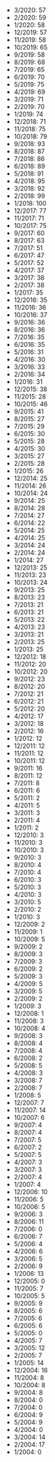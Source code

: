 *  3/2020: 57
*  2/2020: 59
*  1/2020: 58
*  12/2019: 57
*  11/2019: 58
*  10/2019: 65
*  9/2019: 58
*  8/2019: 68
*  7/2019: 65
*  6/2019: 70
*  5/2019: 75
*  4/2019: 69
*  3/2019: 71
*  2/2019: 70
*  1/2019: 74
*  12/2018: 71
*  11/2018: 75
*  10/2018: 79
*  9/2018: 93
*  8/2018: 87
*  7/2018: 86
*  6/2018: 89
*  5/2018: 91
*  4/2018: 95
*  3/2018: 92
*  2/2018: 99
*  1/2018: 100
*  12/2017: 77
*  11/2017: 71
*  10/2017: 75
*  9/2017: 60
*  8/2017: 63
*  7/2017: 51
*  6/2017: 47
*  5/2017: 52
*  4/2017: 37
*  3/2017: 38
*  2/2017: 38
*  1/2017: 35
*  12/2016: 35
*  11/2016: 36
*  10/2016: 37
*  9/2016: 36
*  8/2016: 36
*  7/2016: 35
*  6/2016: 35
*  5/2016: 31
*  4/2016: 30
*  3/2016: 33
*  2/2016: 34
*  1/2016: 31
*  12/2015: 38
*  11/2015: 28
*  10/2015: 46
*  9/2015: 41
*  8/2015: 27
*  7/2015: 29
*  6/2015: 30
*  5/2015: 28
*  4/2015: 30
*  3/2015: 27
*  2/2015: 28
*  1/2015: 26
*  12/2014: 25
*  11/2014: 26
*  10/2014: 24
*  9/2014: 25
*  8/2014: 28
*  7/2014: 27
*  6/2014: 22
*  5/2014: 25
*  4/2014: 25
*  3/2014: 24
*  2/2014: 24
*  1/2014: 27
*  12/2013: 25
*  11/2013: 23
*  10/2013: 24
*  9/2013: 25
*  8/2013: 23
*  7/2013: 21
*  6/2013: 21
*  5/2013: 22
*  4/2013: 23
*  3/2013: 21
*  2/2013: 25
*  1/2013: 25
*  12/2012: 18
*  11/2012: 20
*  10/2012: 20
*  9/2012: 23
*  8/2012: 20
*  7/2012: 21
*  6/2012: 21
*  5/2012: 20
*  4/2012: 17
*  3/2012: 18
*  2/2012: 16
*  1/2012: 12
*  12/2011: 12
*  11/2011: 12
*  10/2011: 12
*  9/2011: 16
*  8/2011: 12
*  7/2011: 8
*  6/2011: 6
*  5/2011: 2
*  4/2011: 5
*  3/2011: 3
*  2/2011: 4
*  1/2011: 2
*  12/2010: 3
*  11/2010: 3
*  10/2010: 3
*  9/2010: 3
*  8/2010: 4
*  7/2010: 4
*  6/2010: 3
*  5/2010: 3
*  4/2010: 3
*  3/2010: 5
*  2/2010: 2
*  1/2010: 3
*  12/2009: 2
*  11/2009: 1
*  10/2009: 5
*  9/2009: 2
*  8/2009: 3
*  7/2009: 3
*  6/2009: 2
*  5/2009: 3
*  4/2009: 5
*  3/2009: 5
*  2/2009: 2
*  1/2009: 3
*  12/2008: 1
*  11/2008: 3
*  10/2008: 4
*  9/2008: 3
*  8/2008: 4
*  7/2008: 4
*  6/2008: 2
*  5/2008: 5
*  4/2008: 3
*  3/2008: 7
*  2/2008: 7
*  1/2008: 5
*  12/2007: 7
*  11/2007: 14
*  10/2007: 6
*  9/2007: 4
*  8/2007: 4
*  7/2007: 5
*  6/2007: 2
*  5/2007: 5
*  4/2007: 3
*  3/2007: 3
*  2/2007: 4
*  1/2007: 4
*  12/2006: 10
*  11/2006: 5
*  10/2006: 5
*  9/2006: 3
*  8/2006: 11
*  7/2006: 0
*  6/2006: 7
*  5/2006: 4
*  4/2006: 6
*  3/2006: 5
*  2/2006: 9
*  1/2006: 13
*  12/2005: 0
*  11/2005: 7
*  10/2005: 5
*  9/2005: 9
*  8/2005: 6
*  7/2005: 6
*  6/2005: 6
*  5/2005: 0
*  4/2005: 7
*  3/2005: 12
*  2/2005: 7
*  1/2005: 14
*  12/2004: 16
*  11/2004: 8
*  10/2004: 8
*  9/2004: 8
*  8/2004: 0
*  7/2004: 0
*  6/2004: 9
*  5/2004: 9
*  4/2004: 0
*  3/2004: 14
*  2/2004: 17
*  1/2004: 0
